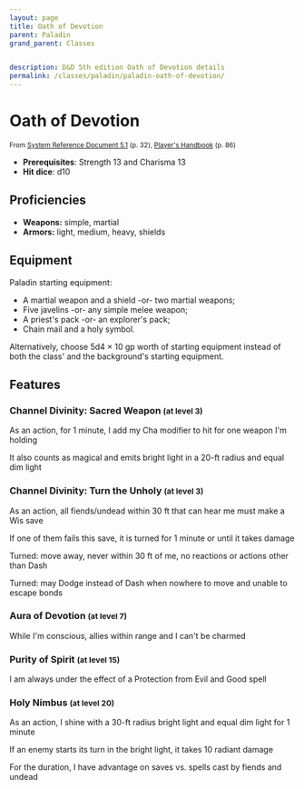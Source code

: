 ```yaml
---
layout: page
title: Oath of Devotion
parent: Paladin
grand_parent: Classes


description: D&D 5th edition Oath of Devotion details
permalink: /classes/paladin/paladin-oath-of-devotion/
---
```


# Oath of Devotion

<small>From <a target="_blank" href="https://media.wizards.com/2016/downloads/DND/SRD-OGL_V5.1.pdf">System Reference Document 5.1</a> (p. 32), <a target="_blank" href="https://dnd.wizards.com/products/tabletop-games/rpg-products/rpg_playershandbook">Player's Handbook</a> (p. 86)</small>

- **Prerequisites**: Strength 13 and Charisma 13
- **Hit dice**: d10

## Proficiencies

- **Weapons:** simple, martial
- **Armors:** light, medium, heavy, shields

## Equipment


Paladin starting equipment:

- A martial weapon and a shield -or- two martial weapons;
- Five javelins -or- any simple melee weapon;
- A priest's pack -or- an explorer's pack;
- Chain mail and a holy symbol.

Alternatively, choose 5d4 × 10 gp worth of starting equipment instead of both the class' and the background's starting equipment.


## Features

### Channel Divinity: Sacred Weapon <small>(at level 3)</small>


As an action, for 1 minute, I add my Cha modifier to hit for one weapon I'm holding

It also counts as magical and emits bright light in a 20-ft radius and equal dim light



### Channel Divinity: Turn the Unholy <small>(at level 3)</small>


As an action, all fiends/undead within 30 ft that can hear me must make a Wis save

If one of them fails this save, it is turned for 1 minute or until it takes damage

Turned: move away, never within 30 ft of me, no reactions or actions other than Dash

Turned: may Dodge instead of Dash when nowhere to move and unable to escape bonds



### Aura of Devotion <small>(at level 7)</small>


While I'm conscious, allies within range and I can't be charmed



### Purity of Spirit <small>(at level 15)</small>


I am always under the effect of a Protection from Evil and Good spell



### Holy Nimbus <small>(at level 20)</small>


As an action, I shine with a 30-ft radius bright light and equal dim light for 1 minute

If an enemy starts its turn in the bright light, it takes 10 radiant damage

For the duration, I have advantage on saves vs. spells cast by fiends and undead


